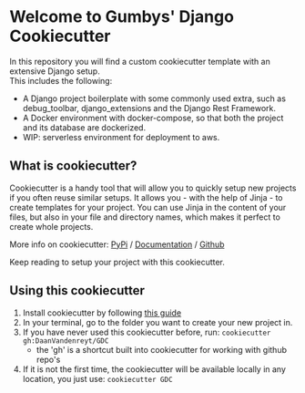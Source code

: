 # Welcome to Gumbys' Django Cookiecutter

In this repository you will find a custom cookiecutter template with an extensive Django setup.\
This includes the following:
- A Django project boilerplate with some commonly used extra, such as debug_toolbar, 
django_extensions and the Django Rest Framework.
- A Docker environment with docker-compose, so that both the project and its database are dockerized.
- WIP: serverless environment for deployment to aws.


## What is cookiecutter?

Cookiecutter is a handy tool that will allow you to quickly setup new projects if you often reuse similar setups.
It allows you - with the help of Jinja - to create templates for your project. 
You can use Jinja in the content of your files, but also in your file and directory names, 
which makes it perfect to create whole projects.

More info on cookiecutter: [PyPi](https://pypi.org/project/cookiecutter/) / 
                           [Documentation]( https://cookiecutter.readthedocs.io) / 
                           [Github](https://github.com/cookiecutter/cookiecutter)

Keep reading to setup your project with this cookiecutter.

## Using this cookiecutter

1. Install cookiecutter by following [this guide](https://cookiecutter.readthedocs.io/en/1.7.2/installation.html)
2. In your terminal, go to the folder you want to create your new project in.
3. If you have never used this cookiecutter before, run: `cookiecutter gh:DaanVandenreyt/GDC`
   - the 'gh' is a shortcut built into cookiecutter for working with github repo's
4. If it is not the first time, the cookiecutter will be available locally in any location, you just use: `cookiecutter GDC`


